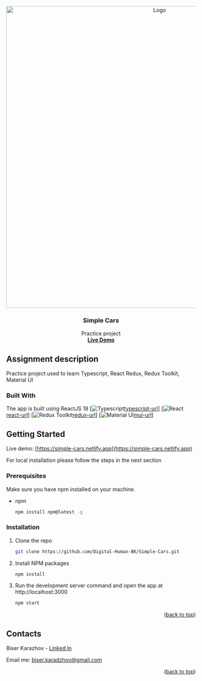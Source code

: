 <a name="readme-top"></a>

<div align="center">
  <a href="https://simple-cars.netlify.app">
    <img src="https://res.cloudinary.com/dio4dx3uy/image/upload/v1671708763/SimpleCars_gi0sm8.png" alt="Logo" width="800">
  </a>

  <h3 align="center">Simple Cars</h3>

  <p align="center">
    Practice project
    <br />
    <a href="https://simple-cars.netlify.app"><strong>Live Demo</strong></a>
  </p>
</div>

<!-- ABOUT -->

## Assignment description

Practice project used to learn Typescript, React Redux, Redux Toolkit, Material UI

<!-- BUILD -->

### Built With

The app is built using ReactJS 18 
[![Typescript][typescript][typescript-url]] 
[![React][react][react-url]]
[![Redux Toolkit][redux][redux-url]]
[![Material UI][mui][mui-url]]

<!-- GETTING STARTED -->

## Getting Started

Live demo: [https://simple-cars.netlify.app](https://simple-cars.netlify.app)

For local installation please follow the steps in the next section

<!-- PREREQUISITES -->

### Prerequisites

Make sure you have npm installed on your machine.

- npm
  ```sh
  npm install npm@latest -g
  ```

<!-- INSTALLATION -->

### Installation

1. Clone the repo
   ```sh
   git clone https://github.com/Digital-Human-BK/Simple-Cars.git
   ```
2. Install NPM packages

   ```sh
   npm install
   ```

3. Run the development server command and open the app at http://localhost:3000
   ```sh
   npm start
   ```

<p align="right">(<a href="#readme-top">back to top</a>)</p>

<!-- CONTACT -->

## Contacts

Biser Karazhov - [Linked In](https://www.linkedin.com/in/biser-karadzhov-b03594238/)

Email me: [biser.karadzhov@gmail.com](biser.karadzhov@gmail.com)

<p align="right">(<a href="#readme-top">back to top</a>)</p>

<!-- LINKS -->

[react]: https://img.shields.io/badge/React-20232A?style=for-the-badge&logo=react&logoColor=61DAFB
[react-url]: https://reactjs.org/

[typescript]: https://img.shields.io/badge/TypeScript-007ACC?style=for-the-badge&logo=typescript&logoColor=white
[typescript-url]: https://www.typescriptlang.org

[mui]: https://img.shields.io/badge/MUI-%230081CB.svg?style=for-the-badge&logo=mui&logoColor=white
[mui-url]: https://mui.com

[redux]: https://img.shields.io/badge/redux-%23593d88.svg?style=for-the-badge&logo=redux&logoColor=white
[redux-url]: https://redux-toolkit.js.org


